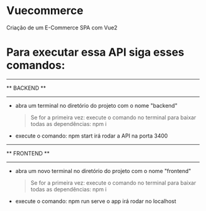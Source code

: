 # Vuecommerce
Criação de um E-Commerce SPA com Vue2

# Para executar essa API siga esses comandos:

*************
** BACKEND **
*************
- abra um terminal no diretório do projeto com o nome "backend"
  > Se for a primeira vez:
    execute o comando no terminal para baixar todas as dependências: npm i 
- execute o comando: npm start
  irá rodar a API na porta 3400
  

**************
** FRONTEND **
**************
- abra um novo terminal no diretório do projeto com o nome "frontend"
  > Se for a primeira vez:
    execute o comando no terminal para baixar todas as dependências: npm i   
- execute o comando: npm run serve
  o app irá rodar no localhost
  